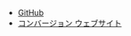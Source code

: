   * [GitHub](https://github.com/ConversionProject)
  * [コンバージョン ウェブサイト](https://www.conversion.co.jp/)
